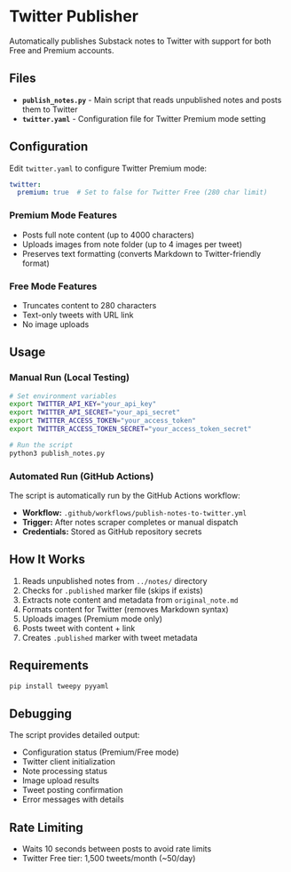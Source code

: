 # Twitter Publisher

Automatically publishes Substack notes to Twitter with support for both Free and Premium accounts.

## Files

- **`publish_notes.py`** - Main script that reads unpublished notes and posts them to Twitter
- **`twitter.yaml`** - Configuration file for Twitter Premium mode setting

## Configuration

Edit `twitter.yaml` to configure Twitter Premium mode:

```yaml
twitter:
  premium: true  # Set to false for Twitter Free (280 char limit)
```

### Premium Mode Features
- Posts full note content (up to 4000 characters)
- Uploads images from note folder (up to 4 images per tweet)
- Preserves text formatting (converts Markdown to Twitter-friendly format)

### Free Mode Features
- Truncates content to 280 characters
- Text-only tweets with URL link
- No image uploads

## Usage

### Manual Run (Local Testing)

```bash
# Set environment variables
export TWITTER_API_KEY="your_api_key"
export TWITTER_API_SECRET="your_api_secret"
export TWITTER_ACCESS_TOKEN="your_access_token"
export TWITTER_ACCESS_TOKEN_SECRET="your_access_token_secret"

# Run the script
python3 publish_notes.py
```

### Automated Run (GitHub Actions)

The script is automatically run by the GitHub Actions workflow:
- **Workflow:** `.github/workflows/publish-notes-to-twitter.yml`
- **Trigger:** After notes scraper completes or manual dispatch
- **Credentials:** Stored as GitHub repository secrets

## How It Works

1. Reads unpublished notes from `../notes/` directory
2. Checks for `.published` marker file (skips if exists)
3. Extracts note content and metadata from `original_note.md`
4. Formats content for Twitter (removes Markdown syntax)
5. Uploads images (Premium mode only)
6. Posts tweet with content + link
7. Creates `.published` marker with tweet metadata

## Requirements

```bash
pip install tweepy pyyaml
```

## Debugging

The script provides detailed output:
- Configuration status (Premium/Free mode)
- Twitter client initialization
- Note processing status
- Image upload results
- Tweet posting confirmation
- Error messages with details

## Rate Limiting

- Waits 10 seconds between posts to avoid rate limits
- Twitter Free tier: 1,500 tweets/month (~50/day)
